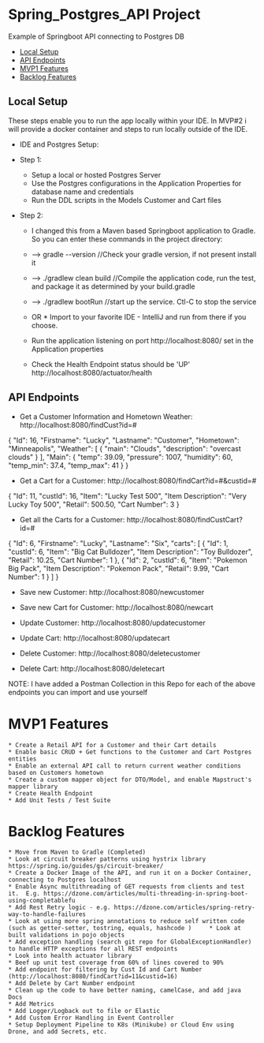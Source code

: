 # Spring_Postgres_API Project
Example of Springboot API connecting to Postgres DB

* [Local Setup](#local-setup)
* [API Endpoints](#api-endpoints)
* [MVP1 Features](#mvp1-features)
* [Backlog Features](#backlog-features)

## Local Setup 

These steps enable you to run the app locally within your IDE.  In MVP#2 i will provide a docker container and steps to run locally outside of the IDE.
* IDE and Postgres Setup:

* Step 1:
    * Setup a local or hosted Postgres Server
    * Use the Postgres configurations in the Application Properties for database name and credentials
    * Run the DDL scripts in the Models Customer and Cart files
    
* Step 2:
    * I changed this from a Maven based Springboot application to Gradle.  So you can enter these commands in the project directory:
    * --> gradle --version //Check your gradle version, if not present install it
    * --> ./gradlew clean build //Compile the application code, run the test, and package it as determined by your build.gradle
    * --> ./gradlew bootRun //start up the service.  Ctl-C to stop the service
    * OR
          * Import to your favorite IDE - IntelliJ and run from there if you choose.
    
    * Run the application listening on port http://localhost:8080/ set in the Application properties
    * Check the Health Endpoint status should be 'UP' http://localhost:8080/actuator/health


## API Endpoints


* Get a Customer Information and Hometown Weather: http://localhost:8080/findCust?id=#

{
    "Id": 16,
    "Firstname": "Lucky",
    "Lastname": "Customer",
    "Hometown": "Minneapolis",
    "Weather": [
        {
            "main": "Clouds",
            "description": "overcast clouds"
        }
    ],
    "Main": {
        "temp": 39.09,
        "pressure": 1007,
        "humidity": 60,
        "temp_min": 37.4,
        "temp_max": 41
    }
}

* Get a Cart for a Customer: http://localhost:8080/findCart?id=#&custid=#

{
    "Id": 11,
    "custId": 16,
    "Item": "Lucky Test 500",
    "Item Description": "Very Lucky Toy 500",
    "Retail": 500.50,
    "Cart Number": 3
}

* Get all the Carts for a Customer: http://localhost:8080/findCustCart?id=#

{
    "Id": 6,
    "Firstname": "Lucky",
    "Lastname": "Six",
    "carts": [
        {
            "Id": 1,
            "custId": 6,
            "Item": "Big Cat Bulldozer",
            "Item Description": "Toy Bulldozer",
            "Retail": 10.25,
            "Cart Number": 1
        },
        {
            "Id": 2,
            "custId": 6,
            "Item": "Pokemon Big Pack",
            "Item Description": "Pokemon Pack",
            "Retail": 9.99,
            "Cart Number": 1
        }
    ]
}

* Save new Customer: http://localhost:8080/newcustomer

* Save new Cart for Customer: http://localhost:8080/newcart

* Update Customer: http://localhost:8080/updatecustomer

* Update Cart: http://localhost:8080/updatecart

* Delete Customer: http://localhost:8080/deletecustomer

* Delete Cart: http://localhost:8080/deletecart

NOTE: I have added a Postman Collection in this Repo for each of the above endpoints you can import and use yourself

# MVP1 Features

    * Create a Retail API for a Customer and their Cart details
    * Enable basic CRUD + Get functions to the Customer and Cart Postgres entities
    * Enable an external API call to return current weather conditions based on Customers hometown 
    * Create a custom mapper object for DTO/Model, and enable Mapstruct's mapper library
    * Create Health Endpoint
    * Add Unit Tests / Test Suite


# Backlog Features

    * Move from Maven to Gradle (Completed)
    * Look at circuit breaker patterns using hystrix library https://spring.io/guides/gs/circuit-breaker/
    * Create a Docker Image of the API, and run it on a Docker Container, connecting to Postgres localhost
    * Enable Async multithreading of GET requests from clients and test it.  E.g. https://dzone.com/articles/multi-threading-in-spring-boot-using-completablefu
    * Add Rest Retry logic - e.g. https://dzone.com/articles/spring-retry-way-to-handle-failures
    * Look at using more spring annotations to reduce self written code (such as getter-setter, tostring, equals, hashcode )     * Look at built validations in pojo objects
    * Add exception handling (search git repo for GlobalExceptionHandler) to handle HTTP exceptions for all REST endpoints
    * Look into health actuator library
    * Beef up unit test coverage from 60% of lines covered to 90%
    * Add endpoint for filtering by Cust Id and Cart Number (http://localhost:8080/findCart?id=11&custid=16)
    * Add Delete by Cart Number endpoint
    * Clean up the code to have better naming, camelCase, and add java Docs
    * Add Metrics 
    * Add Logger/Logback out to file or Elastic
    * Add Custom Error Handling in Event Controller 
    * Setup Deployment Pipeline to K8s (Minikube) or Cloud Env using Drone, and add Secrets, etc.
    
    



